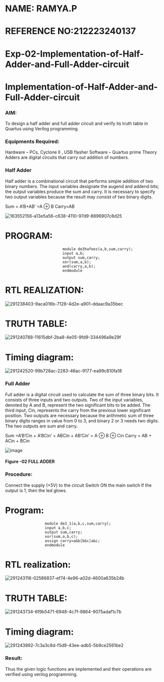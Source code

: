 # NAME: RAMYA.P
# REFERENCE NO:212223240137


# Exp-02-Implementation-of-Half-Adder-and-Full-Adder-circuit

# Implementation-of-Half-Adder-and-Full-Adder-circuit
### AIM:
To design a half adder and full adder circuit and verify its truth table in Quartus using Verilog programming.

### Equipments Required:
Hardware – PCs, Cyclone II , USB flasher
Software – Quartus prime
Theory
Adders are digital circuits that carry out addition of numbers.

### Half Adder
Half adder is a combinational circuit that performs simple addition of two binary numbers. The input variables designate the augend and addend bits; the output variables produce the sum and carry. It is necessary to specify two output variables because the result may consist of two binary digits.

Sum = A’B+AB’ =A ⊕ B Carry=AB

![163552156-a13e5a56-c638-4110-97d9-8896907c8d25](https://github.com/23014107/Exp-02-Implementation-of-Half-Adder-and-Full-Adder-circuit/assets/151625620/11943a12-d3e1-47b5-890f-476ec6d98d84)

# PROGRAM:
                              module de3hafeez(a,b,sum,carry);
                              input a,b;
                              output sum,carry;
                              xor(sum,a,b);
                              and(carry,a,b);
                              endmodule 

# RTL REALIZATION:

![291238403-9aca016b-7128-4d2e-a901-ddaac9a35bec](https://github.com/23014107/Exp-02-Implementation-of-Half-Adder-and-Full-Adder-circuit/assets/151625620/fb94d867-66b7-4d27-b90b-bd5f249f2a8f)

# TRUTH TABLE:
![291240788-11615dbf-2ba8-4e05-9fd9-334496a9e29f](https://github.com/23014107/Exp-02-Implementation-of-Half-Adder-and-Full-Adder-circuit/assets/151625620/18463632-a4a2-4ccf-86df-15bc6f73b0c3)


# Timing diagram:
![291242520-99b728ac-2283-46ac-9177-ea99c810fa18](https://github.com/23014107/Exp-02-Implementation-of-Half-Adder-and-Full-Adder-circuit/assets/151625620/e4e66abc-b567-4a01-af3c-a149c0de507b)

### Full Adder
Full adder is a digital circuit used to calculate the sum of three binary bits. It consists of three inputs and two outputs. Two of the input variables, denoted by A and B, represent the two significant bits to be added. The third input, Cin, represents the carry from the previous lower significant position. Two outputs are necessary because the arithmetic sum of three binary digits ranges in value from 0 to 3, and binary 2 or 3 needs two digits. The two outputs are sum and carry.

Sum =A’B’Cin + A’BCin’ + ABCin + AB’Cin’ = A ⊕ B ⊕ Cin Carry = AB + ACin + BCin

 ![image](https://user-images.githubusercontent.com/36288975/163552156-a13e5a56-c638-4110-97d9-8896907c8d25.png)



#### Figure -02 FULL ADDER 

### Procedure:

Connect the supply (+5V) to the circuit
Switch ON the main switch
If the output is 1, then the led glows.
### 
# Program:
                      module de3_1(a,b,c,sum,carry);
                      input a,b,c;
                      output sum,carry;
                      xor(sum,a,b,c);
                      assign carry=a&b|b&c|a&c;
                      endmodule

# RTL realization:
![291243116-02586837-ef74-4e96-a02d-4600a635b24b](https://github.com/23014107/Exp-02-Implementation-of-Half-Adder-and-Full-Adder-circuit/assets/151625620/30476681-c9b1-4dcf-bde1-8704b54fef98)

# TRUTH TABLE:
![291243734-6f9b5471-6948-4c7f-9864-9075adaf1c7b](https://github.com/23014107/Exp-02-Implementation-of-Half-Adder-and-Full-Adder-circuit/assets/151625620/67e654e3-a818-4e8b-8f06-975d21be6976)

# Timing diagram:
![291243892-7c3a3c8d-f5d9-43ee-adb5-5b9ce2561be2](https://github.com/23014107/Exp-02-Implementation-of-Half-Adder-and-Full-Adder-circuit/assets/151625620/1874cc30-92a4-4be4-afd3-2271d3aeefa0)




### Result:
Thus the given logic functions are implemented and their operations are verified using verilog programming.
